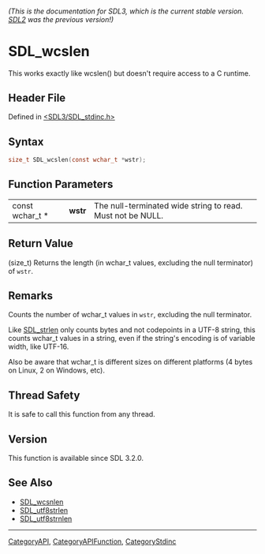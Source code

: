 ###### (This is the documentation for SDL3, which is the current stable version. [SDL2](https://wiki.libsdl.org/SDL2/) was the previous version!)
# SDL_wcslen

This works exactly like wcslen() but doesn't require access to a C runtime.

## Header File

Defined in [<SDL3/SDL_stdinc.h>](https://github.com/libsdl-org/SDL/blob/main/include/SDL3/SDL_stdinc.h)

## Syntax

```c
size_t SDL_wcslen(const wchar_t *wstr);
```

## Function Parameters

|                 |          |                                                            |
| --------------- | -------- | ---------------------------------------------------------- |
| const wchar_t * | **wstr** | The null-terminated wide string to read. Must not be NULL. |

## Return Value

(size_t) Returns the length (in wchar_t values, excluding the null
terminator) of `wstr`.

## Remarks

Counts the number of wchar_t values in `wstr`, excluding the null
terminator.

Like [SDL_strlen](SDL_strlen) only counts bytes and not codepoints in a
UTF-8 string, this counts wchar_t values in a string, even if the string's
encoding is of variable width, like UTF-16.

Also be aware that wchar_t is different sizes on different platforms (4
bytes on Linux, 2 on Windows, etc).

## Thread Safety

It is safe to call this function from any thread.

## Version

This function is available since SDL 3.2.0.

## See Also

- [SDL_wcsnlen](SDL_wcsnlen)
- [SDL_utf8strlen](SDL_utf8strlen)
- [SDL_utf8strnlen](SDL_utf8strnlen)

----
[CategoryAPI](CategoryAPI), [CategoryAPIFunction](CategoryAPIFunction), [CategoryStdinc](CategoryStdinc)

